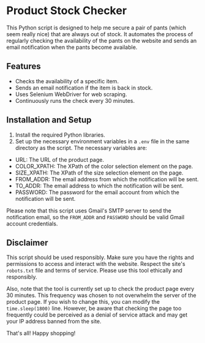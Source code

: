 # Product Stock Checker

This Python script is designed to help me secure a pair of pants (which seem really nice) that are always out of stock. It automates the process of regularly checking the availability of the pants on the website and sends an email notification when the pants become available.

## Features

- Checks the availability of a specific item.
- Sends an email notification if the item is back in stock.
- Uses Selenium WebDriver for web scraping.
- Continuously runs the check every 30 minutes.

## Installation and Setup

1. Install the required Python libraries.
2. Set up the necessary environment variables in a `.env` file in the same directory as the script. The necessary variables are:
- URL: The URL of the product page.
- COLOR_XPATH: The XPath of the color selection element on the page.
- SIZE_XPATH: The XPath of the size selection element on the page.
- FROM_ADDR: The email address from which the notification will be sent.
- TO_ADDR: The email address to which the notification will be sent.
- PASSWORD: The password for the email account from which the notification will be sent.

Please note that this script uses Gmail's SMTP server to send the notification email, so the `FROM_ADDR` and `PASSWORD` should be valid Gmail account credentials.

## Disclaimer
This script should be used responsibly. Make sure you have the rights and permissions to access and interact with the website. Respect the site's `robots.txt` file and terms of service. Please use this tool ethically and responsibly.

Also, note that the tool is currently set up to check the product page every 30 minutes. This frequency was chosen to not overwhelm the server of the product page. If you wish to change this, you can modify the `time.sleep(1800)` line. However, be aware that checking the page too frequently could be perceived as a denial of service attack and may get your IP address banned from the site.

That's all! Happy shopping!